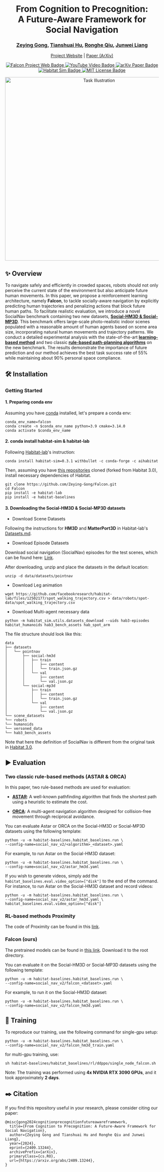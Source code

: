 <div align="center">
  <h1>From Cognition to Precognition: <br>A Future-Aware Framework for Social Navigation</h1>
  <h3>
    <a href="https://zeying-gong.github.io/">Zeying Gong</a>,
    <a href="https://hutslib.github.io/">Tianshuai Hu</a>,
    <a href="https://precognition.team/">Ronghe Qiu</a>,
    <a href="https://junweiliang.me/">Junwei Liang</a>
  </h3>

  <p>
    <a href="https://zeying-gong.github.io/projects/falcon/">Project Website</a> |
    <a href="https://arxiv.org/abs/2409.13244">Paper (ArXiv)</a>
  </p>

  <!-- Badges -->
  <p>
    <a href="https://zeying-gong.github.io/projects/falcon/">
      <img src="https://img.shields.io/badge/Web-Falcon-deepgreen.svg" alt="Falcon Project Web Badge">
    </a>
    <a href="https://www.youtube.com/watch?v=elNI7XlRyvU">
      <img src="https://img.shields.io/badge/Video-Youtube-red.svg" alt="YouTube Video Badge">
    </a>
    <a href="https://arxiv.org/abs/2409.13244">
      <img src="https://img.shields.io/badge/cs.ai-arxiv:2409.13244-42ba94.svg" alt="arXiv Paper Badge">
    </a>
    <a href="https://github.com/facebookresearch/habitat-sim">
      <img src="https://img.shields.io/static/v1?label=supports&message=Habitat%20Sim&color=informational" alt="Habitat Sim Badge">
    </a>
    <a href="https://github.com/Zeying-Gong/habitat-lab/blob/main/LICENSE">
      <img src="https://img.shields.io/badge/License-MIT-yellow.svg" alt="MIT License Badge">
    </a>
  </p>

  <!-- Task Illustration Image -->
  <img src="web-img/task_illustration_v5.png" width="600" alt="Task Illustration">
</div>


## :sparkles: Overview

To navigate safely and efficiently in crowded spaces, robots should not only perceive the current state of the environment but also anticipate future human movements.
In this paper, we propose a reinforcement learning architecture, namely **Falcon**, to tackle socially-aware navigation by explicitly predicting human trajectories and penalizing actions that block future human paths.
To facilitate realistic evaluation, we introduce a novel SocialNav benchmark containing two new datasets, [**Social-HM3D & Social-MP3D**](#3-downloading-the-social-hm3d--social-mp3d-datasets).
This benchmark offers large-scale photo-realistic indoor scenes populated with a reasonable amount of human agents based on scene area size, incorporating natural human movements and trajectory patterns.
We conduct a detailed experimental analysis with the state-of-the-art [**learning-based method**](#two-classic-rule-based-methods-astar--orca) and two classic [**rule-based path-planning algorithms**](#two-rl-based-methods-proximity--falconours) on the new benchmark.
The results demonstrate the importance of future prediction and our method achieves the best task success rate of 55% while maintaining about 90% personal space compliance.

## :hammer_and_wrench: Installation

### Getting Started

#### 1. **Preparing conda env**

Assuming you have [conda](https://docs.conda.io/projects/conda/en/latest/user-guide/install/) installed, let's prepare a conda env:
```
conda_env_name=falcon
conda create -n $conda_env_name python=3.9 cmake=3.14.0
conda activate $conda_env_name
```

#### 2. **conda install habitat-sim & habitat-lab**
Following [Habitat-lab](https://github.com/facebookresearch/habitat-lab.git)'s instruction:
```
conda install habitat-sim=0.3.1 withbullet -c conda-forge -c aihabitat
```

Then, assuming you have [this repositories](https://github.com/Zeying-Gong/habitat-lab) cloned (forked from Habitat 3.0), install necessary dependencies of Habitat.
```
git clone https://github.com/Zeying-Gong/Falcon.git
cd Falcon
pip install -e habitat-lab
pip install -e habitat-baselines
```

#### 3. **Downloading the Social-HM3D & Social-MP3D datasets**

- Download Scene Datasets

Following the instructions for **HM3D** and **MatterPort3D** in Habitat-lab's [Datasets.md](https://github.com/facebookresearch/habitat-lab/blob/main/DATASETS.md).

- Download Episode Datasets

Download social navigation (SocialNav) episodes for the test scenes, which can be found here: [Link](https://drive.google.com/drive/folders/1V0a8PYeMZimFcHgoJGMMTkvscLhZeKzD?usp=drive_link).

After downloading, unzip and place the datasets in the default location:
```
unzip -d data/datasets/pointnav
```
- Download Leg animation

```
wget https://github.com/facebookresearch/habitat-lab/files/12502177/spot_walking_trajectory.csv > data/robots/spot-data/spot_walking_trajectory.csv
```

- Download Multi-agent necessary data

```
python -m habitat_sim.utils.datasets_download --uids hab3-episodes habitat_humanoids hab3_bench_assets hab_spot_arm
```

The file structure should look like this:
```
data
├── datasets
│   └── pointnav
│       ├── social-hm3d
│       │   ├── train
│       │   │   ├── content
│       │   │   └── train.json.gz
│       │   └── val
│       │       ├── content
│       │       └── val.json.gz
│       └── social-mp3d
│           ├── train
│           │   ├── content
│           │   └── train.json.gz
│           └── val
│               ├── content
│               └── val.json.gz
└── scene_datasets
└── robots
└── humanoids
└── versoned_data
└── hab3_bench_assets

```

Note that here the definition of SocialNav is different from the original task in [Habitat 3.0](https://arxiv.org/abs/2310.13724).



## :arrow_forward: Evaluation

### Two classic rule-based methods (ASTAR & ORCA)

In this paper, two rule-based methods are used for evaluation:

- **[ASTAR](https://ieeexplore.ieee.org/document/4082128)**: A well-known pathfinding algorithm that finds the shortest path using a heuristic to estimate the cost.

- **[ORCA](https://gamma.cs.unc.edu/ORCA/publications/ORCA.pdf)**: A multi-agent navigation algorithm designed for collision-free movement through reciprocal avoidance.

You can evaluate Astar or ORCA on the Social-HM3D or Social-MP3D datasets using the following template:

```
python -u -m habitat-baselines.habitat_baselines.run \
--config-name=social_nav_v2/<algorithm>_<dataset>.yaml
```
For example, to run Astar on the Social-HM3D dataset:

```
python -u -m habitat-baselines.habitat_baselines.run \
--config-name=social_nav_v2/astar_hm3d.yaml
```

If you wish to generate videos, simply add the `habitat_baselines.eval.video_option=["disk"]` to the end of the command. For instance, to run Astar on the Social-HM3D dataset and record videos:

```
python -u -m habitat-baselines.habitat_baselines.run \
--config-name=social_nav_v2/astar_hm3d.yaml \
habitat_baselines.eval.video_option=["disk"]
```

### RL-based methods Proximity

The code of Proximity can be found in this [link](https://github.com/EnricoCancelli/ProximitySocialNav).

### Falcon (ours)

The pretrained models can be found in [this link](https://drive.google.com/drive/folders/1Bx1L9U345P_9pUfADk3Tnj7uK01EpxZY?usp=sharing). Download it to the root directory.

You can evaluate it on the Social-HM3D or Social-MP3D datasets using the following template:

```
python -u -m habitat-baselines.habitat_baselines.run \
--config-name=social_nav_v2/falcon_<dataset>.yaml
```

For example, to run it on the Social-HM3D dataset:

```
python -u -m habitat-baselines.habitat_baselines.run \
--config-name=social_nav_v2/falcon_hm3d.yaml
```

## :rocket: Training

To reproduce our training, use the following command for single-gpu setup:

```
python -u -m habitat-baselines.habitat_baselines.run \
--config-name=social_nav_v2/falcon_hm3d_train.yaml
```

for multi-gpu training, use:

```
sh habitat-baselines/habitat_baselines/rl/ddppo/single_node_falcon.sh
```

Note: The training was performed using **4x NVIDIA RTX 3090 GPUs**, and it took approximately **2 days**. 

## :black_nib: Citation

If you find this repository useful in your research, please consider citing our paper:

```
@misc{gong2024cognitionprecognitionfutureawareframework,
  title={From Cognition to Precognition: A Future-Aware Framework for Social Navigation},
  author={Zeying Gong and Tianshuai Hu and Ronghe Qiu and Junwei Liang},
  year={2024},
  eprint={2409.13244},
  archivePrefix={arXiv},
  primaryClass={cs.RO},
  url={https://arxiv.org/abs/2409.13244},
}
```